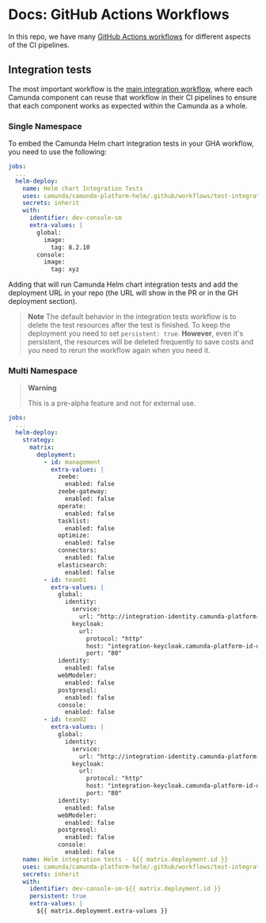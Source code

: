 # Docs: GitHub Actions Workflows

In this repo, we have many [GitHub Actions workflows](../.github/workflows) for different aspects
of the CI pipelines.

## Integration tests

The most important workflow is the [main integration workflow](../.github/workflows/test-integration-main.yaml),
where each Camunda component can reuse that workflow in their CI pipelines to ensure that
each component works as expected within the Camunda as a whole.

### Single Namespace

To embed the Camunda Helm chart integration tests in your GHA workflow, you need to use
the following:

```yaml
jobs:
  ...
  helm-deploy:
    name: Helm chart Integration Tests
    uses: camunda/camunda-platform-helm/.github/workflows/test-integration-main.yaml@main
    secrets: inherit
    with:
      identifier: dev-console-sm
      extra-values: |
        global:
          image:
            tag: 8.2.10
        console:
          image:
            tag: xyz
```

Adding that will run Camunda Helm chart integration tests and add the deployment URL
in your repo (the URL will show in the PR or in the GH deployment section).

> **Note**
> The default behavior in the integration tests workflow is to delete the test resources 
> after the test is finished. To keep the deployment you need to set `persistent: true`.
> **However**, even it's persistent, the resources will be deleted frequently to save costs
> and you need to rerun the workflow again when you need it.

### Multi Namespace

> **Warning**
>
> This is a pre-alpha feature and not for external use.

```yaml
jobs:
  ...
  helm-deploy:
    strategy:
      matrix:
        deployment:
          - id: management
            extra-values: |
              zeebe:
                enabled: false
              zeebe-gateway:
                enabled: false
              operate:
                enabled: false
              tasklist:
                enabled: false
              optimize:
                enabled: false
              connectors:
                enabled: false
              elasticsearch:
                enabled: false
          - id: team01
            extra-values: |
              global:
                identity:
                  service:
                    url: "http://integration-identity.camunda-platform-id-dev-console-sm-main.svc.cluster.local:80/identity"
                  keycloak:
                    url:
                      protocol: "http"
                      host: "integration-keycloak.camunda-platform-id-dev-console-sm-main.svc.cluster.local"
                      port: "80"
              identity:
                enabled: false
              webModeler:
                enabled: false
              postgresql:
                enabled: false
              console:
                enabled: false
          - id: team02
            extra-values: |
              global:
                identity:
                  service:
                    url: "http://integration-identity.camunda-platform-id-dev-console-sm-main.svc.cluster.local:80/identity"
                  keycloak:
                    url:
                      protocol: "http"
                      host: "integration-keycloak.camunda-platform-id-dev-console-sm-main.svc.cluster.local"
                      port: "80"
              identity:
                enabled: false
              webModeler:
                enabled: false
              postgresql:
                enabled: false
              console:
                enabled: false
    name: Helm integration tests - ${{ matrix.deployment.id }}
    uses: camunda/camunda-platform-helm/.github/workflows/test-integration-main.yaml@main
    secrets: inherit
    with:
      identifier: dev-console-sm-${{ matrix.deployment.id }}
      persistent: true
      extra-values: |
        ${{ matrix.deployment.extra-values }}
```
